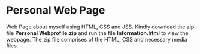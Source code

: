 # Personal Web Page
Web Page about myself using HTML, CSS and JSS. Kindly download the zip file <b>Personal Webprofile.zip</b> and run the file <b>Information.html</b> to view the webpage. The zip file comprises of the HTML, CSS and necessary media files.
